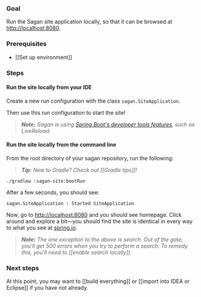 ### Goal

Run the Sagan site application locally, so that it can be browsed at <http://localhost:8080>.

### Prerequisites

 - [[Set up environment]]

### Steps

#### Run the site locally from your IDE

Create a new run configuration with the class `sagan.SiteApplication`.

Then use this run configuration to start the site!

> _**Note:** Sagan is using [Spring Boot's developer tools features](http://docs.spring.io/spring-boot/docs/current/reference/html/using-boot-devtools.html), such as LiveReload._


#### Run the site locally from the command line
From the root directory of your sagan repository, run the following:

> _**Tip:** New to Gradle? Check out [[Gradle tips]]!_

```
./gradlew :sagan-site:bootRun
```

After a few seconds, you should see:
```
sagan.SiteApplication : Started SiteApplication
```

Now, go to <http://localhost:8080> and you should see homepage. Click around and explore a bit—you should find the site is identical in every way to what you see at [spring.io](http://spring.io).

> _**Note:** The one exception to the above is search. Out of the gate, you'll get 500 errors when you try to perform a search. To remedy this, you'll need to [[enable search locally]]._


### Next steps

At this point, you may want to [[build everything]] or [[import into IDEA or Eclipse]] if you have not already.